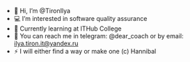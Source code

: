 - 👋 Hi, I’m @TironIlya
- 💻 I’m interested in software quality assurance
- 📖 Currently learning at ITHub College
- 📨 You can reach me in telegram: @dear_coach or by email: ilya.tiron.it@yandex.ru
- ⚡ I will either find a way or make one (c) Hannibal
  
<!---
TironIlya/TironIlya is a ✨ special ✨ repository because its `README.md` (this file) appears on your GitHub profile.
You can click the Preview link to take a look at your changes.
--->
